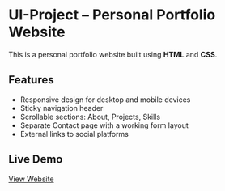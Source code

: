 # UI-Project – Personal Portfolio Website

This is a personal portfolio website built using **HTML** and **CSS**.

## Features

- Responsive design for desktop and mobile devices
- Sticky navigation header
- Scrollable sections: About, Projects, Skills
- Separate Contact page with a working form layout
- External links to social platforms

## Live Demo

[View Website](https://shaunpauls.github.io/UI-Project/)
